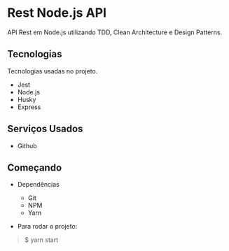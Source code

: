 # Rest Node.js API

API Rest em Node.js utilizando TDD, Clean Architecture e Design Patterns.

## Tecnologias

Tecnologias usadas no projeto.

* Jest
* Node.js
* Husky
* Express

## Serviços Usados

* Github
  
## Começando

* Dependências

  * Git
  * NPM
  * Yarn

* Para rodar o projeto:

> $ yarn start
